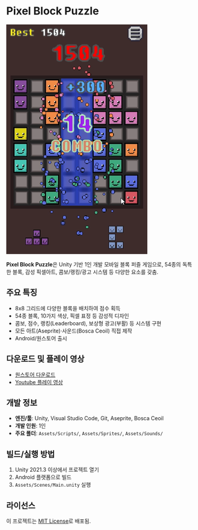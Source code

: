# Pixel Block Puzzle

![게임 플레이 화면](Play_Images/Main.png)

**Pixel Block Puzzle**은 Unity 기반 1인 개발 모바일 블록 퍼즐 게임으로, 54종의 독특한 블록, 감성 픽셀아트, 콤보/랭킹/광고 시스템 등 다양한 요소를 갖춤.

## 주요 특징
- 8x8 그리드에 다양한 블록을 배치하여 점수 획득
- 54종 블록, 10가지 색상, 픽셀 표정 등 감성적 디자인
- 콤보, 점수, 랭킹(Leaderboard), 보상형 광고(부활) 등 시스템 구현
- 모든 아트(Aseprite)·사운드(Bosca Ceoil) 직접 제작
- Android/원스토어 출시

## 다운로드 및 플레이 영상
- [원스토어 다운로드](https://m.onestore.co.kr/ko-kr/apps/appsDetail.omp?prodId=0000781428)
- [Youtube 플레이 영상](https://www.youtube.com/watch?v=osO16h3m1jg)

## 개발 정보
- **엔진/툴**: Unity, Visual Studio Code, Git, Aseprite, Bosca Ceoil
- **개발 인원**: 1인
- **주요 폴더**: `Assets/Scripts/`, `Assets/Sprites/`, `Assets/Sounds/`

## 빌드/실행 방법
1. Unity 2021.3 이상에서 프로젝트 열기
2. Android 플랫폼으로 빌드
3. `Assets/Scenes/Main.unity` 실행

## 라이선스
이 프로젝트는 [MIT License](LICENSE)로 배포됨.
